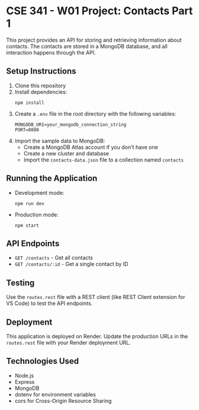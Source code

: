 # CSE 341 - W01 Project: Contacts Part 1

This project provides an API for storing and retrieving information about contacts. The contacts are stored in a MongoDB database, and all interaction happens through the API.

## Setup Instructions

1. Clone this repository
2. Install dependencies:
   ```
   npm install
   ```
3. Create a `.env` file in the root directory with the following variables:
   ```
   MONGODB_URI=your_mongodb_connection_string
   PORT=8080
   ```
4. Import the sample data to MongoDB:
   - Create a MongoDB Atlas account if you don't have one
   - Create a new cluster and database
   - Import the `contacts-data.json` file to a collection named `contacts`

## Running the Application

- Development mode:
  ```
  npm run dev
  ```
- Production mode:
  ```
  npm start
  ```

## API Endpoints

- `GET /contacts` - Get all contacts
- `GET /contacts/:id` - Get a single contact by ID

## Testing

Use the `routes.rest` file with a REST client (like REST Client extension for VS Code) to test the API endpoints.

## Deployment

This application is deployed on Render. Update the production URLs in the `routes.rest` file with your Render deployment URL.

## Technologies Used

- Node.js
- Express
- MongoDB
- dotenv for environment variables
- cors for Cross-Origin Resource Sharing
